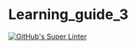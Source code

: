 # Learning_guide_3

[![GitHub's Super Linter](https://github.com/crestel-ong/Learning_guide_3//workflows/GitHub's%20Super%20Linter/badge.svg)](https://github.com/crestel-ong/Learning_guide_3//actions)
